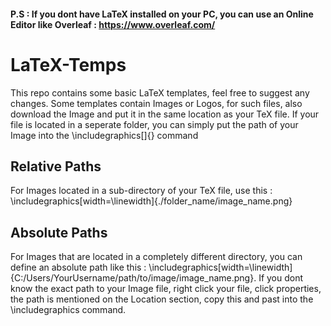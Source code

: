 #### P.S :  If you dont have LaTeX installed on your PC, you can use an Online Editor like Overleaf : https://www.overleaf.com/

# LaTeX-Temps
This repo contains some basic LaTeX templates, feel free to suggest any changes.
Some templates contain Images or Logos, for such files, also download the Image and put it in the same location as your TeX file.
If your file is located in a seperate folder, you can simply put the path of your Image into the \includegraphics[]{} command
## Relative Paths
For Images located in a sub-directory of your TeX file, use this :  \includegraphics[width=\linewidth]{./folder_name/image_name.png}
## Absolute Paths
For Images that are located in a completely different directory, you can define an absolute path like this : \includegraphics[width=\linewidth]{C:/Users/YourUsername/path/to/image/image_name.png}. 
If you dont know the exact path to your Image file, right click your file, click properties, the path is mentioned on the Location section, copy this and past into the \includegraphics command.
